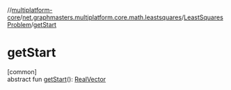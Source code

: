 //[multiplatform-core](../../../index.md)/[net.graphmasters.multiplatform.core.math.leastsquares](../index.md)/[LeastSquaresProblem](index.md)/[getStart](get-start.md)

# getStart

[common]\
abstract fun [getStart](get-start.md)(): [RealVector](../../net.graphmasters.multiplatform.core.math.linear/-real-vector/index.md)

